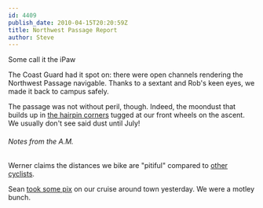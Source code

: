 ```yaml
---
id: 4409
publish_date: 2010-04-15T20:20:59Z
title: Northwest Passage Report
author: Steve
---
```

  
Some call it the iPaw

The Coast Guard had it spot on: there were open channels rendering the Northwest Passage navigable. Thanks to a sextant and Rob's keen eyes, we made it back to campus safely.

The passage was not without peril, though. Indeed, the moondust that builds up in [the hairpin corners](http://bit.ly/da5WL7) tugged at our front wheels on the ascent. We usually don't see said dust until July!

###### Notes from the A.M.

Werner claims the distances we bike are "pitiful" compared to [other cyclists](http://www.youtube.com/watch?v=97Ob0xR0Ut8).

Sean [took some pix](http://picasaweb.google.com/flagstafffrenzy/BikePathCruise) on our cruise around town yesterday. We were a motley bunch.